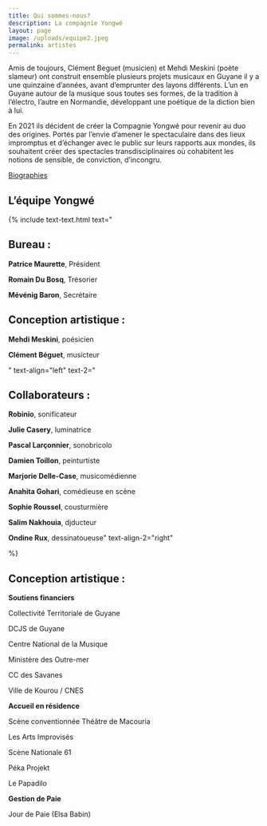 ```yaml
---
title: Qui sommes-nous?
description: La compagnie Yongwé
layout: page
image: /uploads/equipe2.jpeg
permalink: artistes
---
```


Amis de toujours, Clément Beguet (musicien) et Mehdi Meskini (poète slameur) ont construit ensemble plusieurs projets musicaux en Guyane il y a une quinzaine d’années, avant d’emprunter des layons différents. L’un en Guyane autour de la musique sous toutes ses formes, de la tradition à l’électro, l’autre en Normandie, développant une poétique de la diction bien à lui.

En 2021 ils décident de créer la Compagnie Yongwé pour revenir au duo des origines. Portés par l’envie d’amener le spectaculaire dans des lieux impromptus et d’échanger avec le public sur leurs rapports aux mondes, ils souhaitent créer des spectacles transdisciplinaires où cohabitent les notions de sensible, de conviction, d’incongru.


[Biographies](biographies)

## L’équipe Yongwé

{% include text-text.html 
text="

## Bureau :

**Patrice Maurette**, Président

**Romain Du Bosq**, Trésorier

**Mévénig Baron**, Secrétaire


## Conception artistique :

**Mehdi Meskini**, poésicien

**Clément Béguet**, musicteur


"
text-align="left"
text-2="

## Collaborateurs :

**Robinio**, sonificateur

**Julie Casery**, luminatrice

**Pascal Larçonnier**, sonobricolo

**Damien Toillon**, peinturtiste

**Marjorie Delle-Case**, musicomédienne

**Anahita Gohari**, comédieuse en scène

**Sophie Roussel**, cousturmière

**Salim Nakhouia**, djducteur

**Ondine Rux**, dessinatoueuse"
text-align-2="right"

%}


## Conception artistique :


**Soutiens financiers** 

Collectivité Territoriale de Guyane

DCJS de Guyane

Centre National de la Musique

Ministère des Outre-mer

CC des Savanes

Ville de Kourou / CNES



**Accueil en résidence**

Scène conventionnée Théâtre de Macouria

Les Arts Improvisés

Scène Nationale 61

Péka Projekt

Le Papadilo


**Gestion de Paie**

Jour de Paie (Elsa Babin)

